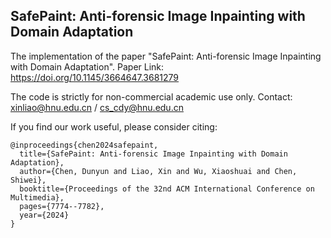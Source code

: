 ## SafePaint: Anti-forensic Image Inpainting with Domain Adaptation
The implementation of the paper "SafePaint: Anti-forensic Image Inpainting with Domain Adaptation".
 Paper Link: https://doi.org/10.1145/3664647.3681279

The code is strictly for non-commercial academic use only.
 Contact: [xinliao@hnu.edu.cn](mailto:xinliao@hnu.edu.cn) / [cs_cdy@hnu.edu.cn](mailto:cs_cdy@hnu.edu.cn)

If you find our work useful, please consider citing:

```
@inproceedings{chen2024safepaint,
  title={SafePaint: Anti-forensic Image Inpainting with Domain Adaptation},
  author={Chen, Dunyun and Liao, Xin and Wu, Xiaoshuai and Chen, Shiwei},
  booktitle={Proceedings of the 32nd ACM International Conference on Multimedia},
  pages={7774--7782},
  year={2024}
}
```
